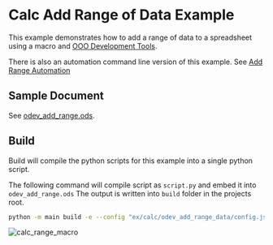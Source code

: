# Calc Add Range of Data Example

This example demonstrates how to add a range of data to a spreadsheet using a macro and [OOO Development Tools].

There is also an automation command line version of this example.
See [Add Range Automation](../../auto/calc/odev_add_range_data)

## Sample Document

See [odev_add_range.ods](odev_add_range.ods).


## Build

Build will compile the python scripts for this example into a single python script.

The following command will compile script as `script.py` and embed it into `odev_add_range.ods`
The output is written into `build` folder in the projects root.

```sh
python -m main build -e --config "ex/calc/odev_add_range_data/config.json" --embed-src "ex/calc/odev_add_range_data/odev_add_range.ods"
```

![calc_range_macro](https://user-images.githubusercontent.com/4193389/173204999-924f12f6-59df-4bfe-8c2c-bee4cc5b9d6b.gif)

[OOO Development Tools]: https://python-ooo-dev-tools.readthedocs.io/en/latest/
